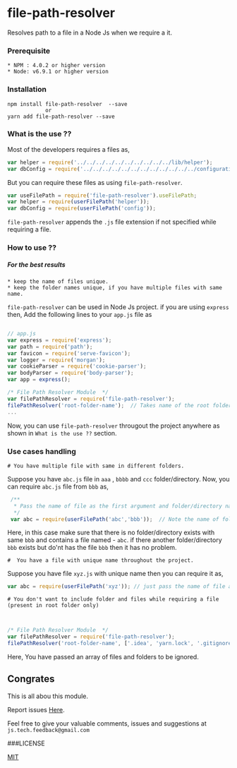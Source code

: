 # file-path-resolver
Resolves path to a file in a Node Js when we require a it.

### Prerequisite
    * NPM : 4.0.2 or higher version
    * Node: v6.9.1 or higher version

### Installation
    npm install file-path-resolver  --save
                or
    yarn add file-path-resolver --save
    
### What is the use ??

Most of the developers requires a files as,
```js
var helper = require('../../../../../../../../../../lib/helper');
var dbConfig = require('../../../../../../../../../../../../configurations/db/config');
```
But you can require these files as using `file-path-resolver`.

```js
var useFilePath = require('file-path-resolver').useFilePath;
var helper = require(userFilePath('helper'));
var dbConfig = require(userFilePath('config')); 
```
`file-path-resolver` appends the `.js` file extension if not specified while requiring a file.

### How to use ??

##### For the best results 
    * keep the name of files unique.
    * keep the folder names unique, if you have multiple files with same name.

`file-path-resolver` can be used in Node Js project. if you are using `express` then,
Add the following lines to your `app.js` file as
```js

// app.js 
var express = require('express');
var path = require('path');
var favicon = require('serve-favicon');
var logger = require('morgan');
var cookieParser = require('cookie-parser');
var bodyParser = require('body-parser');
var app = express();

/* File Path Resolver Module  */
var filePathResolver = require('file-path-resolver');
filePathResolver('root-folder-name');  // Takes name of the root folder/directory as the argument.
...
```

Now, you can use `file-path-resolver` througout the project anywhere as shown in `What is the use ??` section.

### Use cases handling

    # You have multiple file with same in different folders.
    
Suppose you have `abc.js` file in `aaa` , `bbbb` and `ccc` folder/directory. Now, you can require `abc.js` file  from `bbb` as,
```js
 /**
  * Pass the name of file as the first argument and folder/directory name as the second argument
  */
 var abc = require(userFilePath('abc','bbb'));  // Note the name of folder/directory as the argument
```
Here, in this case make sure that there is no folder/directory exists with same `bbb` and contains
a file named - `abc`. if there another folder/directory `bbb` exists but do'nt has the file `bbb` then it has 
no problem.
    
    #  You have a file with unique name throughout the project.
    
Suppose you have file `xyz.js` with unique name then you can require it as,
```js
var abc = require(userFilePath('xyz')); // just pass the name of file as the argument.
```
    # You don't want to include folder and files while requiring a file (present in root folder only)
```js


/* File Path Resolver Module  */
var filePathResolver = require('file-path-resolver');
filePathResolver('root-folder-name', ['.idea', 'yarn.lock', '.gitignore']);// Note this line, carefully
```
Here, You have passed an array of files and folders to be ignored.

## Congrates

This is all abou this module.

Report issues [Here](https://github.com/sauravgaursmith/file-path-resolver/issues).

Feel free to give your valuable comments, issues and suggestions at `js.tech.feedback@gmail.com`

###LICENSE

[MIT](LICENSE)



    
    
    

